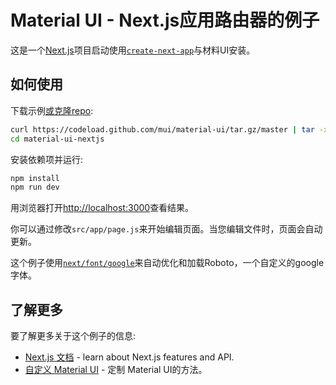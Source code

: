 # Material UI - Next.js应用路由器的例子

这是一个[Next.js](https://nextjs.org/)项目启动使用[`create-next-app`](https://github.com/vercel/next.js/tree/canary/packages/create-next-app)与材料UI安装。

## 如何使用

下载示例[或克隆repo](https://github.com/mui/material-ui):

<!-- #default-branch-switch -->

```bash
curl https://codeload.github.com/mui/material-ui/tar.gz/master | tar -xz --strip=2  material-ui-master/examples/material-ui-nextjs
cd material-ui-nextjs
```

安装依赖项并运行:

```bash
npm install
npm run dev
```

用浏览器打开[http://localhost:3000](http://localhost:3000)查看结果。

你可以通过修改`src/app/page.js`来开始编辑页面。当您编辑文件时，页面会自动更新。

这个例子使用[`next/font/google`](https://nextjs.org/docs/app/building-your-application/optimizing/fonts#google-fonts)来自动优化和加载Roboto，一个自定义的google字体。

## 了解更多

要了解更多关于这个例子的信息:

- [Next.js 文档](https://nextjs.org/docs) - learn about Next.js features and API.
- [自定义 Material UI](https://mui.com/material-ui/customization/how-to-customize/) - 定制 Material UI的方法。
